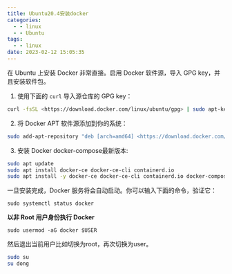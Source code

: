 ```yaml
---
title: Ubuntu20.4安装docker
categories:
  - - linux
  - - Ubuntu
tags:
  - - linux
date: 2023-02-12 15:05:35
---
```


在 Ubuntu 上安装 Docker 非常直接。启用 Docker 软件源，导入 GPG key，并且安装软件包。

1. 使用下面的 `curl`  导入源仓库的 GPG key：

```bash
curl -fsSL <https://download.docker.com/linux/ubuntu/gpg> | sudo apt-key add -
```

2. 将 Docker APT 软件源添加到你的系统：

```bash
sudo add-apt-repository "deb [arch=amd64] <https://download.docker.com/linux/ubuntu> $(lsb_release -cs) stable"
```

3. 安装 Docker docker-compose最新版本:

```bash
sudo apt update
sudo apt install docker-ce docker-ce-cli containerd.io
sudo apt install -y docker-ce docker-ce-cli containerd.io docker-compose-plugin
```

一旦安装完成，Docker 服务将会自动启动。你可以输入下面的命令，验证它：

```
sudo systemctl status docker
```

**以非 Root 用户身份执行 Docker**

```
sudo usermod -aG docker $USER
```

然后退出当前用户比如切换为root，再次切换为user。

```sh
sudo su
su dong
```